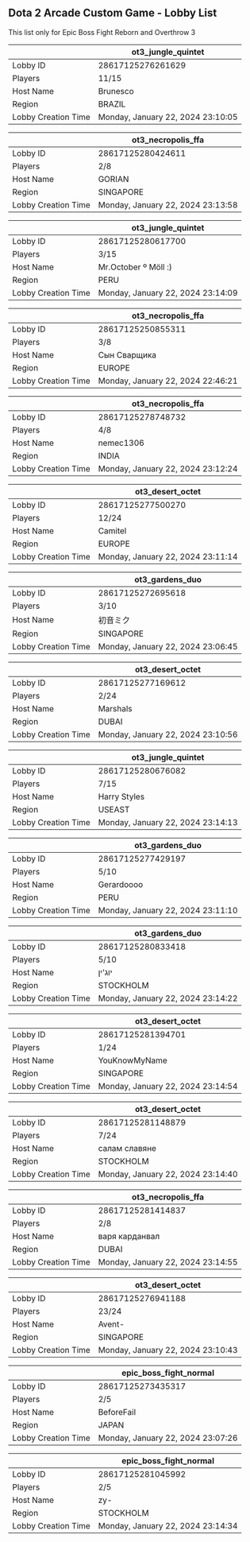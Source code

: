 ## Dota 2 Arcade Custom Game - Lobby List

This list only for Epic Boss Fight Reborn and Overthrow 3

|  | ot3_jungle_quintet |
| ------ | ------ |
| Lobby ID | 28617125276261629 |
| Players | 11/15 |
| Host Name | Brunesco |
| Region | BRAZIL |
| Lobby Creation Time | Monday, January 22, 2024 23:10:05 |


|  | ot3_necropolis_ffa |
| ------ | ------ |
| Lobby ID | 28617125280424611 |
| Players | 2/8 |
| Host Name | GORIAN |
| Region | SINGAPORE |
| Lobby Creation Time | Monday, January 22, 2024 23:13:58 |


|  | ot3_jungle_quintet |
| ------ | ------ |
| Lobby ID | 28617125280617700 |
| Players | 3/15 |
| Host Name | Mr.October º Möll  :) |
| Region | PERU |
| Lobby Creation Time | Monday, January 22, 2024 23:14:09 |


|  | ot3_necropolis_ffa |
| ------ | ------ |
| Lobby ID | 28617125250855311 |
| Players | 3/8 |
| Host Name | Сын Сварщика |
| Region | EUROPE |
| Lobby Creation Time | Monday, January 22, 2024 22:46:21 |


|  | ot3_necropolis_ffa |
| ------ | ------ |
| Lobby ID | 28617125278748732 |
| Players | 4/8 |
| Host Name | nemec1306 |
| Region | INDIA |
| Lobby Creation Time | Monday, January 22, 2024 23:12:24 |


|  | ot3_desert_octet |
| ------ | ------ |
| Lobby ID | 28617125277500270 |
| Players | 12/24 |
| Host Name | Camitel |
| Region | EUROPE |
| Lobby Creation Time | Monday, January 22, 2024 23:11:14 |


|  | ot3_gardens_duo |
| ------ | ------ |
| Lobby ID | 28617125272695618 |
| Players | 3/10 |
| Host Name | 初音ミク |
| Region | SINGAPORE |
| Lobby Creation Time | Monday, January 22, 2024 23:06:45 |


|  | ot3_desert_octet |
| ------ | ------ |
| Lobby ID | 28617125277169612 |
| Players | 2/24 |
| Host Name | Marshals |
| Region | DUBAI |
| Lobby Creation Time | Monday, January 22, 2024 23:10:56 |


|  | ot3_jungle_quintet |
| ------ | ------ |
| Lobby ID | 28617125280676082 |
| Players | 7/15 |
| Host Name | Harry Styles |
| Region | USEAST |
| Lobby Creation Time | Monday, January 22, 2024 23:14:13 |


|  | ot3_gardens_duo |
| ------ | ------ |
| Lobby ID | 28617125277429197 |
| Players | 5/10 |
| Host Name | Gerardoooo |
| Region | PERU |
| Lobby Creation Time | Monday, January 22, 2024 23:11:10 |


|  | ot3_gardens_duo |
| ------ | ------ |
| Lobby ID | 28617125280833418 |
| Players | 5/10 |
| Host Name | יוג'ין |
| Region | STOCKHOLM |
| Lobby Creation Time | Monday, January 22, 2024 23:14:22 |


|  | ot3_desert_octet |
| ------ | ------ |
| Lobby ID | 28617125281394701 |
| Players | 1/24 |
| Host Name | YouKnowMyName |
| Region | SINGAPORE |
| Lobby Creation Time | Monday, January 22, 2024 23:14:54 |


|  | ot3_desert_octet |
| ------ | ------ |
| Lobby ID | 28617125281148879 |
| Players | 7/24 |
| Host Name | салам славяне |
| Region | STOCKHOLM |
| Lobby Creation Time | Monday, January 22, 2024 23:14:40 |


|  | ot3_necropolis_ffa |
| ------ | ------ |
| Lobby ID | 28617125281414837 |
| Players | 2/8 |
| Host Name | варя карданвал |
| Region | DUBAI |
| Lobby Creation Time | Monday, January 22, 2024 23:14:55 |


|  | ot3_desert_octet |
| ------ | ------ |
| Lobby ID | 28617125276941188 |
| Players | 23/24 |
| Host Name | Avent- |
| Region | SINGAPORE |
| Lobby Creation Time | Monday, January 22, 2024 23:10:43 |


|  | epic_boss_fight_normal |
| ------ | ------ |
| Lobby ID | 28617125273435317 |
| Players | 2/5 |
| Host Name | BeforeFail |
| Region | JAPAN |
| Lobby Creation Time | Monday, January 22, 2024 23:07:26 |


|  | epic_boss_fight_normal |
| ------ | ------ |
| Lobby ID | 28617125281045992 |
| Players | 2/5 |
| Host Name | zy- |
| Region | STOCKHOLM |
| Lobby Creation Time | Monday, January 22, 2024 23:14:34 |


